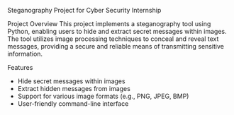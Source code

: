 Steganography Project for Cyber Security Internship


Project Overview
This project implements a steganography tool using Python, enabling users to hide and extract secret messages within images. The tool utilizes image processing techniques to conceal and reveal text messages, providing a secure and reliable means of transmitting sensitive information.

Features
- Hide secret messages within images
- Extract hidden messages from images
- Support for various image formats (e.g., PNG, JPEG, BMP)
- User-friendly command-line interface
